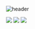 ![header](https://capsule-render.vercel.app/api?type=waving&color=33FFFF&height=200&section=header&text=SmartHome%20InternShip&fontSize=50&fontColor=F0F8FF&fontAlignY=40)

<img src="https://img.shields.io/badge/AndroidStudio-33FF4C?style=flat&logo=AndroidStudio&logoColor=white"/> <img src="https://img.shields.io/badge/Python-3377FF?style=flat&logo=Python&logoColor=white"/> <img src="https://img.shields.io/badge/JavaScript-FFF633?style=flat&logo=JavaScript&logoColor=white"/>

